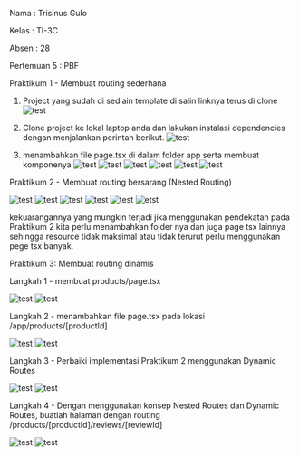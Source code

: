 Nama : Trisinus Gulo

Kelas : TI-3C

Absen : 28

Pertemuan 5 : PBF

Praktikum 1 - Membuat routing sederhana

1. Project yang sudah di sediain template di salin linknya terus di clone
   ![test](img/Langkah1_Prak1.png)

2. Clone project ke lokal laptop anda dan lakukan instalasi dependencies dengan menjalankan perintah berikut.
   ![test](img/Langkah2_Prak%202.png)

3. menambahkan file page.tsx di dalam folder app serta membuat komponenya
   ![test](img/home.png)
   ![test](img/hasil%20home.png)
   ![test](img/About.png)
   ![test](img/Hasil%20About.png)
   ![test](img/profile.png)
   ![test](img/hasil%20profile.png)

 Praktikum 2 - Membuat routing bersarang (Nested Routing)
   
   ![test](img/blogs1.png)
   ![test](img/blogs.png)
   ![test](img/first.png)
   ![test](img/hasil%20first.png)
   ![test](img/Second.png)
   ![etst](img/hasil%20second.png) 
   
   kekuarangannya  yang mungkin terjadi jika menggunakan pendekatan pada Praktikum 2 kita perlu menambahkan folder nya dan juga page tsx lainnya sehingga resource tidak maksimal atau tidak terurut perlu menggunakan pege tsx banyak.

 Praktikum 3: Membuat routing dinamis

Langkah 1 - membuat products/page.tsx
   
  ![test](img/Product1.png)
  ![test](img/hasil%20product1.png)

Langkah 2 - menambahkan  file page.tsx pada lokasi /app/products/[productId]  
  
  ![test](img/Productid.png)
  ![test](img/hasil%20productid.png)

Langkah 3 - Perbaiki implementasi Praktikum 2 menggunakan Dynamic Routes
  
  ![test](img/third.png)
  ![test](img/hasil%20third.png)

Langkah 4 - Dengan menggunakan konsep Nested Routes dan Dynamic Routes, buatlah halaman dengan routing /products/[productId]/reviews/[reviewId]

  ![test](img/review1.png)
  ![test](img/hasil%20review1.png)

  

  
      





